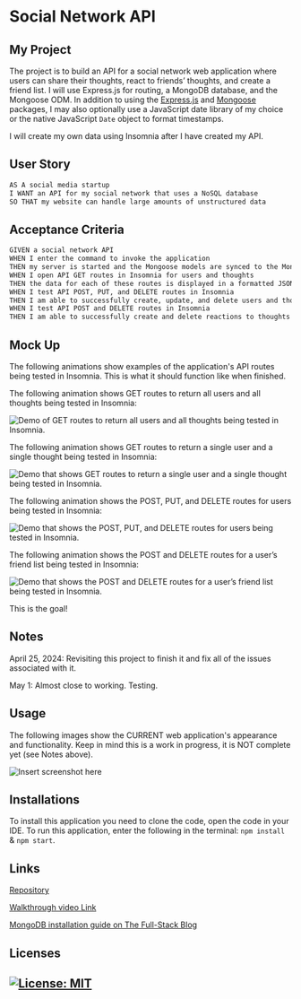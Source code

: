 # Social Network API

## My Project

The project is to build an API for a social network web application where users can share their thoughts, react to friends’ thoughts, and create a friend list. I will use Express.js for routing, a MongoDB database, and the Mongoose ODM. In addition to using the [Express.js](https://www.npmjs.com/package/express) and [Mongoose](https://www.npmjs.com/package/mongoose) packages, I may also optionally use a JavaScript date library of my choice or the native JavaScript `Date` object to format timestamps.

I will create my own data using Insomnia after I have created my API.

## User Story

```md
AS A social media startup
I WANT an API for my social network that uses a NoSQL database
SO THAT my website can handle large amounts of unstructured data
```

## Acceptance Criteria

```md
GIVEN a social network API
WHEN I enter the command to invoke the application
THEN my server is started and the Mongoose models are synced to the MongoDB database
WHEN I open API GET routes in Insomnia for users and thoughts
THEN the data for each of these routes is displayed in a formatted JSON
WHEN I test API POST, PUT, and DELETE routes in Insomnia
THEN I am able to successfully create, update, and delete users and thoughts in my database
WHEN I test API POST and DELETE routes in Insomnia
THEN I am able to successfully create and delete reactions to thoughts and add and remove friends to a user’s friend list
```

## Mock Up

The following animations show examples of the application's API routes being tested in Insomnia. This is what it should function like when finished.

The following animation shows GET routes to return all users and all thoughts being tested in Insomnia:

![Demo of GET routes to return all users and all thoughts being tested in Insomnia.](./Assets/18-nosql-homework-demo-01.gif)

The following animation shows GET routes to return a single user and a single thought being tested in Insomnia:

![Demo that shows GET routes to return a single user and a single thought being tested in Insomnia.](./Assets/18-nosql-homework-demo-02.gif)

The following animation shows the POST, PUT, and DELETE routes for users being tested in Insomnia:

![Demo that shows the POST, PUT, and DELETE routes for users being tested in Insomnia.](./Assets/18-nosql-homework-demo-03.gif)

The following animation shows the POST and DELETE routes for a user’s friend list being tested in Insomnia:

![Demo that shows the POST and DELETE routes for a user’s friend list being tested in Insomnia.](./Assets/18-nosql-homework-demo-04.gif)

This is the goal! 

## Notes

April 25, 2024: Revisiting this project to finish it and fix all of the issues associated with it.  

May 1: Almost close to working. Testing. 

## Usage

The following images show the CURRENT web application's appearance and functionality. Keep in mind this is a work in progress, it is NOT complete yet (see Notes above).

![Insert screenshot here](./Assets/home.png) 

## Installations

To install this application you need to clone the code, open the code in your IDE. To run this application, enter the following in the terminal: ```npm install``` & ```npm start```.

## Links

[Repository](https://github.com/Gera1313/social-network)

[Walkthrough video Link](https://youtu.be/easco5NMiAQ)

[MongoDB installation guide on The Full-Stack Blog](https://coding-boot-camp.github.io/full-stack/mongodb/how-to-install-mongodb)

## Licenses

## [![License: MIT](https://img.shields.io/badge/License-MIT-yellow.svg)](https://opensource.org/licenses/MIT)  